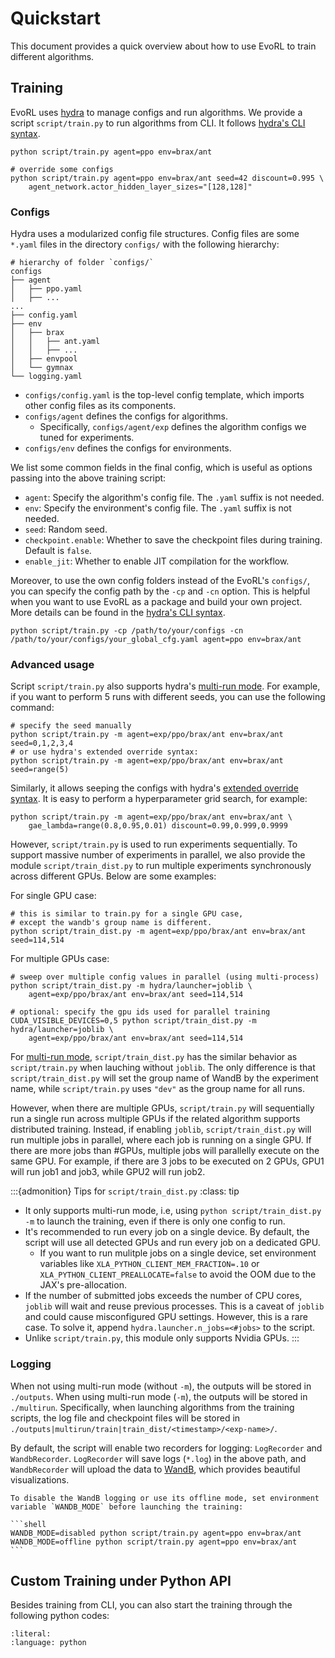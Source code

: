 # Quickstart

This document provides a quick overview about how to use EvoRL to train different algorithms.

## Training

EvoRL uses [hydra](https://hydra.cc/) to manage configs and run algorithms. We provide a script `script/train.py` to run algorithms from CLI. It follows [hydra's CLI syntax](https://hydra.cc/docs/advanced/hydra-command-line-flags/).

```shell
python script/train.py agent=ppo env=brax/ant

# override some configs
python script/train.py agent=ppo env=brax/ant seed=42 discount=0.995 \
    agent_network.actor_hidden_layer_sizes="[128,128]"
```

### Configs

Hydra uses a modularized config file structures. Config files are some `*.yaml` files in the directory `configs/` with the following hierarchy:

```text
# hierarchy of folder `configs/`
configs
├── agent
│   ├── ppo.yaml
│   ├── ...
...
├── config.yaml
├── env
│   ├── brax
│   │   ├── ant.yaml
│   │   ├── ...
│   ├── envpool
│   └── gymnax
└── logging.yaml
```

- `configs/config.yaml` is the top-level config template, which imports other config files as its components.
- `configs/agent` defines the configs for algorithms.
  - Specifically, `configs/agent/exp` defines the algorithm configs we tuned for experiments.
- `configs/env` defines the configs for environments.

We list some common fields in the final config, which is useful as options passing into the above training script:

- `agent`: Specify the algorithm's config file. The `.yaml` suffix is not needed.
- `env`: Specify the environment's config file. The `.yaml` suffix is not needed.
- `seed`: Random seed.
- `checkpoint.enable`: Whether to save the checkpoint files during training. Default is `false`.
- `enable_jit`: Whether to enable JIT compilation for the workflow.

Moreover, to use the own config folders instead of the EvoRL's `configs/`, you can specify the config path by the `-cp` and `-cn` option. This is helpful when you want to use EvoRL as a package and build your own project. More details can be found in the [hydra's CLI syntax](https://hydra.cc/docs/advanced/hydra-command-line-flags/).

```shell
python script/train.py -cp /path/to/your/configs -cn /path/to/your/configs/your_global_cfg.yaml agent=ppo env=brax/ant
```

### Advanced usage

Script `script/train.py` also supports hydra's [multi-run mode](https://hydra.cc/docs/tutorials/basic/running_your_app/multi-run/). For example, if you want to perform 5 runs with different seeds, you can use the following command:

```shell
# specify the seed manually
python script/train.py -m agent=exp/ppo/brax/ant env=brax/ant seed=0,1,2,3,4
# or use hydra's extended override syntax:
python script/train.py -m agent=exp/ppo/brax/ant env=brax/ant seed=range(5)
```

Similarly, it allows seeping the configs with hydra's [extended override syntax](https://hydra.cc/docs/advanced/override_grammar/extended/). It is easy to perform a hyperparameter grid search, for example:

```shell
python script/train.py -m agent=exp/ppo/brax/ant env=brax/ant \
    gae_lambda=range(0.8,0.95,0.01) discount=0.99,0.999,0.9999
```

However, `script/train.py` is used to run experiments sequentially. To support massive number of experiments in parallel, we also provide the module `script/train_dist.py` to run multiple experiments synchronously across different GPUs. Below are some examples:

For single GPU case:

```shell
# this is similar to train.py for a single GPU case,
# except the wandb's group name is different.
python script/train_dist.py -m agent=exp/ppo/brax/ant env=brax/ant seed=114,514
```

For multiple GPUs case:

```shell
# sweep over multiple config values in parallel (using multi-process)
python script/train_dist.py -m hydra/launcher=joblib \
    agent=exp/ppo/brax/ant env=brax/ant seed=114,514

# optional: specify the gpu ids used for parallel training
CUDA_VISIBLE_DEVICES=0,5 python script/train_dist.py -m hydra/launcher=joblib \
    agent=exp/ppo/brax/ant env=brax/ant seed=114,514
```

For [multi-run mode](https://hydra.cc/docs/tutorials/basic/running_your_app/multi-run/), `script/train_dist.py` has the similar behavior as `script/train.py` when lauching without `joblib`. The only difference is that `script/train_dist.py` will set the group name of WandB by the experiment name, while `script/train.py` uses `"dev"` as the group name for all runs.

However, when there are multiple GPUs, `script/train.py` will sequentially run a single run across multiple GPUs if the related algorithm supports distributed training. Instead, if enabling `joblib`, `script/train_dist.py` will run multiple jobs in parallel, where each job is running on a single GPU. If there are more jobs than #GPUs, multiple jobs will parallelly execute on the same GPU. For example, if there are 3 jobs to be executed on 2 GPUs, GPU1 will run job1 and job3, while GPU2 will run job2.

:::{admonition} Tips for `script/train_dist.py`
:class: tip

- It only supports multi-run mode, i.e, using `python script/train_dist.py -m` to launch the training, even if there is only one config to run.
- It's recommended to run every job on a single device. By default, the script will use all detected GPUs and run every job on a dedicated GPU.
  - If you want to run mulitple jobs on a single device, set environment variables like `XLA_PYTHON_CLIENT_MEM_FRACTION=.10` or `XLA_PYTHON_CLIENT_PREALLOCATE=false` to avoid the OOM due to the JAX's pre-allocation.
- If the number of submitted jobs exceeds the number of CPU cores, `joblib` will wait and reuse previous processes.  This is a caveat of `joblib` and could cause misconfigured GPU settings. However, this is a rare case. To solve it, append `hydra.launcher.n_jobs=<#jobs>` to the script.
- Unlike `script/train.py`, this module only supports Nvidia GPUs.
:::

### Logging

When not using multi-run mode (without `-m`), the outputs will be stored in `./outputs`. When using multi-run mode (`-m`), the outputs will be stored in `./multirun`. Specifically, when launching algorithms from the training scripts, the log file and checkpoint files will be stored in `./outputs|multirun/train|train_dist/<timestamp>/<exp-name>/`.

By default, the script will enable two recorders for logging: `LogRecorder` and `WandbRecorder`. `LogRecorder` will save logs (`*.log`) in the above path, and `WandbRecorder` will upload the data to [WandB](https://wandb.ai/site/), which provides beautiful visualizations.

````{tip}
To disable the WandB logging or use its offline mode, set environment variable `WANDB_MODE` before launching the training:

```shell
WANDB_MODE=disabled python script/train.py agent=ppo env=brax/ant
WANDB_MODE=offline python script/train.py agent=ppo env=brax/ant
```
````


## Custom Training under Python API

Besides training from CLI, you can also start the training through the following python codes:

```{include} ../_static/train_demo.py
:literal:
:language: python
```
